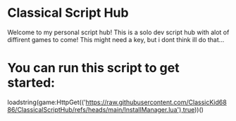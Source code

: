 # Classical Script Hub

Welcome to my personal script hub! This is a solo dev script hub with alot of diffirent games to come!
This might need a key, but i dont think ill do that...

# You can run this script to get started:
loadstring(game:HttpGet(('https://raw.githubusercontent.com/ClassicKid6886/ClassicalScriptHub/refs/heads/main/InstallManager.lua'),true))()
